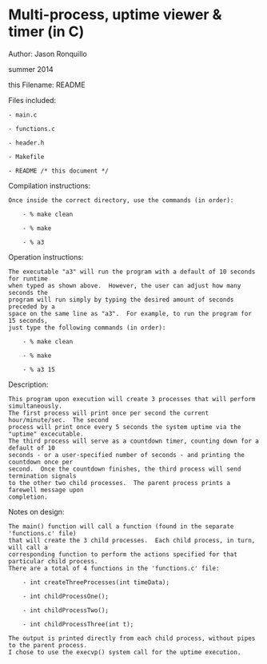 Multi-process, uptime viewer &amp; timer (in C)
============
Author:  Jason Ronquillo

summer 2014

this Filename:  README

Files included:

	- main.c 
	
	- functions.c
	
	- header.h 
	
	- Makefile
	
	- README /* this document */

Compilation instructions:

	Once inside the correct directory, use the commands (in order):
	
		- % make clean
		
		- % make
		
		- % a3 
		
Operation instructions:

	The executable "a3" will run the program with a default of 10 seconds for runtime
	when typed as shown above.  However, the user can adjust how many seconds the 
	program will run simply by typing the desired amount of seconds preceded by a 
	space on the same line as "a3".  For example, to run the program for 15 seconds, 
	just type the following commands (in order):
	
		- % make clean
		
		- % make
		
		- % a3 15

Description:

	This program upon execution will create 3 processes that will perform simultaneously.
	The first process will print once per second the current hour/minute/sec.  The second
	process will print once every 5 seconds the system uptime via the "uptime" excecutable.  
	The third process will serve as a countdown timer, counting down for a default of 10
	seconds - or a user-specified number of seconds - and printing the countdown once per 
	second.  Once the countdown finishes, the third process will send termination signals 
	to the other two child processes.  The parent process prints a farewell message upon
	completion.
	

Notes on design:

	The main() function will call a function (found in the separate 'functions.c' file) 
	that will create the 3 child processes.  Each child process, in turn, will call a 
	corresponding function to perform the actions specified for that particular child process.
	There are a total of 4 functions in the 'functions.c' file:
	
		- int createThreeProcesses(int timeData);
		
		- int childProcessOne();
		
		- int childProcessTwo();
		
		- int childProcessThree(int t);
		
	The output is printed directly from each child process, without pipes to the parent process.
	I chose to use the execvp() system call for the uptime execution. 
